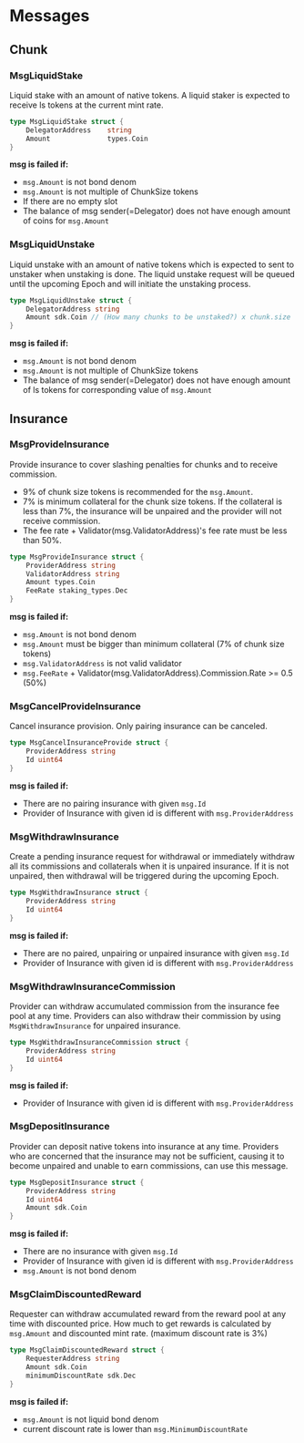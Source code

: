 <!-- order: 4 -->

# Messages

## Chunk

### MsgLiquidStake

Liquid stake with an amount of native tokens. A liquid staker is expected to receive ls tokens at the current mint rate.

```go
type MsgLiquidStake struct {
	DelegatorAddress    string
	Amount              types.Coin
}
```

**msg is failed if:**

- `msg.Amount` is not bond denom
- `msg.Amount` is not multiple of ChunkSize tokens
- If there are no empty slot
- The balance of msg sender(=Delegator) does not have enough amount of coins for `msg.Amount`

### MsgLiquidUnstake

Liquid unstake with an amount of native tokens which is expected to sent to unstaker when unstaking is done. 
The liquid unstake request will be queued until the upcoming Epoch and will initiate the unstaking process.

```go
type MsgLiquidUnstake struct {
	DelegatorAddress string
	Amount sdk.Coin // (How many chunks to be unstaked?) x chunk.size
}
```

**msg is failed if:**

- `msg.Amount` is not bond denom
- `msg.Amount` is not multiple of ChunkSize tokens
- The balance of msg sender(=Delegator) does not have enough amount of ls tokens for corresponding value of `msg.Amount`

## Insurance

### MsgProvideInsurance

Provide insurance to cover slashing penalties for chunks and to receive commission. 
* 9% of chunk size tokens is recommended for the `msg.Amount`.
* 7% is minimum collateral for the chunk size tokens. If the collateral is less than 7%, the insurance will be unpaired and the provider will not receive commission.
* The fee rate + Validator(msg.ValidatorAddress)'s fee rate must be less than 50%.

```go
type MsgProvideInsurance struct {
	ProviderAddress string
	ValidatorAddress string
	Amount types.Coin
	FeeRate staking_types.Dec
}
```

**msg is failed if:**

- `msg.Amount` is not bond denom
- `msg.Amount` must be bigger than minimum collateral (7% of chunk size tokens)
- `msg.ValidatorAddress` is not valid validator
- `msg.FeeRate` + Validator(msg.ValidatorAddress).Commission.Rate >= 0.5 (50%)

### MsgCancelProvideInsurance

Cancel insurance provision. Only pairing insurance can be canceled.

```go
type MsgCancelInsuranceProvide struct {
	ProviderAddress string
	Id uint64 
}
```

**msg is failed if:**

- There are no pairing insurance with given `msg.Id`
- Provider of Insurance with given id is different with `msg.ProviderAddress`

### MsgWithdrawInsurance

Create a pending insurance request for withdrawal or immediately withdraw all its commissions and collaterals when it is unpaired insurance. 
If it is not unpaired, then withdrawal will be triggered during the upcoming Epoch.

```go
type MsgWithdrawInsurance struct {
	ProviderAddress string
	Id uint64 
}
```

**msg is failed if:**

- There are no paired, unpairing or unpaired insurance with given `msg.Id`
- Provider of Insurance with given id is different with `msg.ProviderAddress`

### MsgWithdrawInsuranceCommission

Provider can withdraw accumulated commission from the insurance fee pool at any time. 
Providers can also withdraw their commission by using `MsgWithdrawInsurance` for unpaired insurance.

```go
type MsgWithdrawInsuranceCommission struct {
	ProviderAddress string
	Id uint64 
}
```

**msg is failed if:**

- Provider of Insurance with given id is different with `msg.ProviderAddress`

### MsgDepositInsurance

Provider can deposit native tokens into insurance at any time. 
Providers who are concerned that the insurance may not be sufficient, causing it to become unpaired and unable to earn commissions, can use this message.

```go
type MsgDepositInsurance struct {
	ProviderAddress string
	Id uint64 
	Amount sdk.Coin
}
```

**msg is failed if:**

- There are no insurance with given `msg.Id`
- Provider of Insurance with given id is different with `msg.ProviderAddress`
- `msg.Amount` is not bond denom

### MsgClaimDiscountedReward

Requester can withdraw accumulated reward from the reward pool at any time with discounted price.
How much to get rewards is calculated by `msg.Amount` and discounted mint rate. (maximum discount rate is 3%)

```go
type MsgClaimDiscountedReward struct {
	RequesterAddress string
	Amount sdk.Coin
	minimumDiscountRate sdk.Dec
}
```

**msg is failed if:**

- `msg.Amount` is not liquid bond denom
- current discount rate is lower than `msg.MinimumDiscountRate`